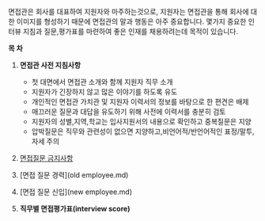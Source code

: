 면접관은 회사를 대표하여 지원자와 마주하는것으로, 지원자는 면접관을 통해 회사에 대한 이미지를 형성하기 때문에 면접관의 말과 행동은 아주 중요합니다. 
몇가지 중요한 인터뷰 지침과 질문,평가표를 마련하여 좋은 인재를 채용하려는데 목적이 있습니다.



**목 차**

1. **면접관 사전 지침사항**

   * 첫 대면에서 면접관 소개와 함께 지원자 직무 소개
   * 지원자가 긴장하지 않고 많은 이야기를 하도록 유도
   * 개인적인 면접관 가치관 및 지원자 이력서의 정보를 바탕으로 한 편견은 배제
   * 매끄러운 질문과 대답을 유도하기 위해 사전에 이력서를 충분히 검토
   * 지원자의 성별,지역,학교는 입사지원서의 내용으로 확인하고 중복질문은 지양
   * 압박질문은 직무와 관련성이 없으면 지양하고,비언어적/반언어적인 표정/말투,자세 주의

2. [면접질문 금지사항](precaution.md)

3. [면접 질문 경력](old employee.md)

4. [면접 질문 신입](new employee.md)

5. **직무별 면접평가표(interview score)**
